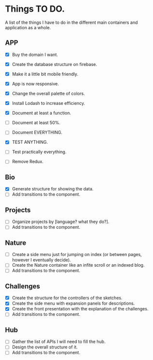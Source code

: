 # Things TO DO.

A list of the things I have to do in the different main containers and application as a whole.

## APP

- [x] Buy the domain I want.
- [x] Create the database structure on firebase.
- [x] Make it a little bit mobile friendly.
- [x] App is now responsive.
- [x] Change the overall palette of colors.
- [x] Install Lodash to increase efficiency.
- [x] Document at least a function.
- [ ] Document at least 50%.
- [ ] Document EVERYTHING.
- [x] TEST ANYTHING.
- [ ] Test practically everything.

- [ ] Remove Redux.

## Bio

- [x] Generate structure for showing the data.
- [ ] Add transitions to the component.

## Projects

- [ ] Organize projects by [language? what they do?].
- [ ] Add transitions to the component.

## Nature

- [ ] Create a side menu just for jumping on index (or between pages, however I eventually decide).
- [ ] Create the Nature container like an infite scroll or an indexed blog.
- [ ] Add transitions to the component.

## Challenges

- [x] Create the structure for the controllers of the sketches.
- [x] Create the side menu with expansion panels for descriptions.
- [x] Create the front presentation with the explanation of the challenges.
- [ ] Add transitions to the component.

## Hub

- [ ] Gather the list of APIs I will need to fill the hub.
- [ ] Design the overall structure of it.
- [ ] Add transitions to the component.
